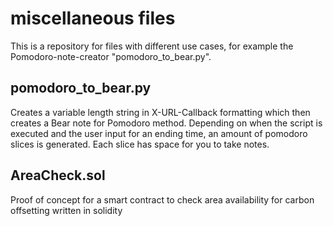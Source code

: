 # miscellaneous files

This is a repository for files with different use cases, for example the Pomodoro-note-creator "pomodoro_to_bear.py".

## pomodoro_to_bear.py

Creates a variable length string in X-URL-Callback formatting which then creates a Bear note for Pomodoro method. Depending on when the script is executed and the user input for an ending time, an amount of pomodoro slices is generated. Each slice has space for you to take notes.


## AreaCheck.sol

Proof of concept for a smart contract to check area availability for carbon offsetting written in solidity
